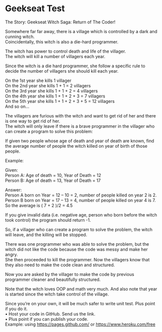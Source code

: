 # Geekseat Test
The Story: Geekseat Witch Saga: Return of The Coder!

Somewhere far far away, there is a village which is controlled by a dark and cunning witch.  
Coincidentally, this witch is also a die-hard programmer.

The witch has power to control death and life of the villager.  
The witch will kill a number of villagers each year.

Since the witch is a die hard programmer, she follow a specific rule to decide the number of villagers she should kill each year.

On the 1st year she kills 1 villager  
On the 2nd year she kills 1 + 1 = 2 villagers  
On the 3rd year she kills 1 + 1 + 2 = 4 villagers  
On the 4th year she kills 1 + 1 + 2 + 3 = 7 villagers  
On the 5th year she kills 1 + 1 + 2 + 3 + 5 = 12 villagers  
And so on...  

The villagers are furious with the witch and want to get rid of her and there is one way to get rid of her.  
The witch will only leave if there is a brave programmer in the villager who can create a program to solve this problem:  

If given two people whose age of death and year of death are known, find the average number of people the witch killed on year of birth of those people.

Example:

Given:  
Person A: Age of death = 10, Year of Death = 12  
Person B: Age of death = 13, Year of Death = 17  

Answer:  
Person A born on Year = 12 – 10 = 2, number of people killed on year 2 is 2.  
Person B born on Year = 17 – 13 = 4, number of people killed on year 4 is 7.  
So the average is ( 7 + 2 )/2 = 4.5

If you give invalid data (i.e. negative age, person who born before the witch took control) the program should return -1.

So, if a villager who can create a program to solve the problem, the witch will leave, and the killing will be stopped.

There was one programmer who was able to solve the problem, but the witch did not like the code because the code was messy and make her angry.  
She then proceeded to kill the programmer. Now the villagers know that they also need to make the code clean and structured.  

Now you are asked by the villager to make the code by previous programmer cleaner and beautifully structured.

Note that the witch loves OOP and math very much. And also note that year is started since the witch take control of the village.

Since you’re on your own, it will be much safer to write unit test. Plus point if you do it.  
• Host your code in GitHub. Send us the link.  
• Plus point if you can publish your code.  
Example: using https://pages.github.com/ or https://www.heroku.com/free
